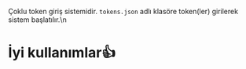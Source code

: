 Çoklu token giriş sistemidir. `tokens.json` adlı klasöre token(ler) girilerek sistem başlatılır.\n

# İyi kullanımlar👍
